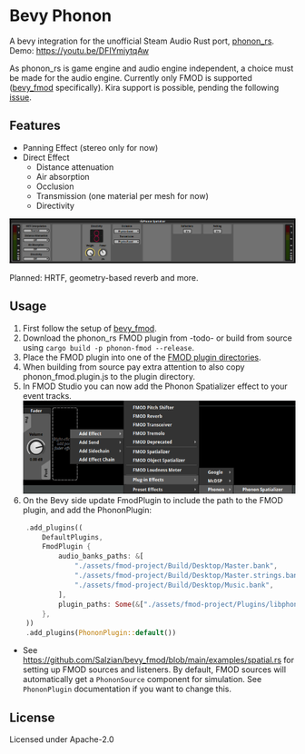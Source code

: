 # Bevy Phonon

A bevy integration for the unofficial Steam Audio Rust port, [phonon_rs].  
Demo: https://youtu.be/DFIYmiytqAw

As phonon_rs is game engine and audio engine independent,
a choice must be made for the audio engine.
Currently only FMOD is supported ([bevy_fmod] specifically). Kira support is possible,
pending the following [issue](https://github.com/NiklasEi/bevy_kira_audio/issues/127).

## Features

- Panning Effect (stereo only for now)
- Direct Effect
    - Distance attenuation
    - Air absorption
    - Occlusion
    - Transmission (one material per mesh for now)
    - Directivity

![FMOD Phonon Spatializer](/media/phonon-spatializer.png)

Planned: HRTF, geometry-based reverb and more.

## Usage

1. First follow the setup of [bevy_fmod].
2. Download the phonon_rs FMOD plugin from -todo- or build from source
using `cargo build -p phonon-fmod --release`.
3. Place the FMOD plugin into one of the [FMOD plugin directories].
4. When building from source pay extra attention to also copy phonon_fmod.plugin.js to the plugin directory.
5. In FMOD Studio you can now add the Phonon Spatializer effect to your event tracks.
   ![FMOD Plugin Selection](/media/plugin-selection.png)
6. On the Bevy side update FmodPlugin to include the path to the FMOD plugin, and
add the PhononPlugin:
```rust
    .add_plugins((
        DefaultPlugins,
        FmodPlugin {
            audio_banks_paths: &[
                "./assets/fmod-project/Build/Desktop/Master.bank",
                "./assets/fmod-project/Build/Desktop/Master.strings.bank",
                "./assets/fmod-project/Build/Desktop/Music.bank",
            ],
            plugin_paths: Some(&["./assets/fmod-project/Plugins/libphonon_fmod.so"]),
        },
    ))
    .add_plugins(PhononPlugin::default())
```
- See https://github.com/Salzian/bevy_fmod/blob/main/examples/spatial.rs for setting up FMOD sources and listeners.
By default, FMOD sources will automatically get a `PhononSource` component for simulation.
See `PhononPlugin` documentation if you want to change this.

## License

Licensed under Apache-2.0

[phonon_rs]: https://github.com/GitGhillie/phonon_rs
[bevy_fmod]: https://crates.io/crates/bevy_fmod
[FMOD plugin directories]: https://www.fmod.com/docs/2.02/studio/plugin-reference.html#loading-plug-ins